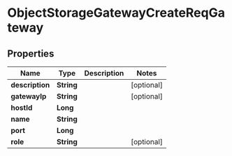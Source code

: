 # ObjectStorageGatewayCreateReqGateway

## Properties
Name | Type | Description | Notes
------------ | ------------- | ------------- | -------------
**description** | **String** |  |  [optional]
**gatewayIp** | **String** |  |  [optional]
**hostId** | **Long** |  | 
**name** | **String** |  | 
**port** | **Long** |  | 
**role** | **String** |  |  [optional]

